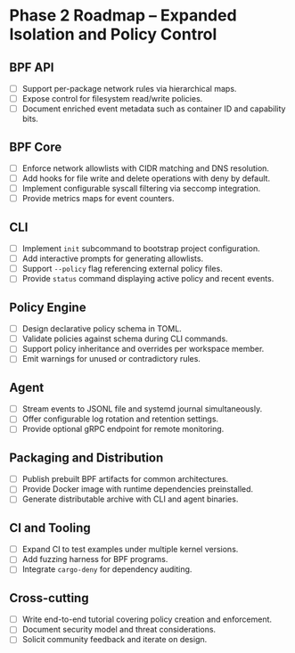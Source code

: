 # Phase 2 Roadmap – Expanded Isolation and Policy Control

## BPF API
- [ ] Support per-package network rules via hierarchical maps.
- [ ] Expose control for filesystem read/write policies.
- [ ] Document enriched event metadata such as container ID and capability bits.

## BPF Core
- [ ] Enforce network allowlists with CIDR matching and DNS resolution.
- [ ] Add hooks for file write and delete operations with deny by default.
- [ ] Implement configurable syscall filtering via seccomp integration.
- [ ] Provide metrics maps for event counters.

## CLI
- [ ] Implement `init` subcommand to bootstrap project configuration.
- [ ] Add interactive prompts for generating allowlists.
- [ ] Support `--policy` flag referencing external policy files.
- [ ] Provide `status` command displaying active policy and recent events.

## Policy Engine
- [ ] Design declarative policy schema in TOML.
- [ ] Validate policies against schema during CLI commands.
- [ ] Support policy inheritance and overrides per workspace member.
- [ ] Emit warnings for unused or contradictory rules.

## Agent
- [ ] Stream events to JSONL file and systemd journal simultaneously.
- [ ] Offer configurable log rotation and retention settings.
- [ ] Provide optional gRPC endpoint for remote monitoring.

## Packaging and Distribution
- [ ] Publish prebuilt BPF artifacts for common architectures.
- [ ] Provide Docker image with runtime dependencies preinstalled.
- [ ] Generate distributable archive with CLI and agent binaries.

## CI and Tooling
- [ ] Expand CI to test examples under multiple kernel versions.
- [ ] Add fuzzing harness for BPF programs.
- [ ] Integrate `cargo-deny` for dependency auditing.

## Cross-cutting
- [ ] Write end-to-end tutorial covering policy creation and enforcement.
- [ ] Document security model and threat considerations.
- [ ] Solicit community feedback and iterate on design.

